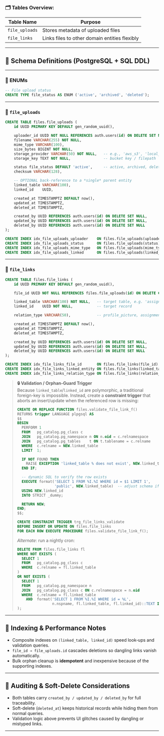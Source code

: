 ### 🗂️ Tables Overview:

| Table Name     | Purpose                                       |
| -------------- | --------------------------------------------- |
| `file_uploads` | Stores metadata of uploaded files             |
| `file_links`   | Links files to other domain entities flexibly |

---

## 📄 Schema Definitions (PostgreSQL + SQL DDL)

---

### 🔧 **ENUMs**

```sql
-- File upload status
CREATE TYPE file_status AS ENUM ('active', 'archived', 'deleted');
```

---

### 📁 `file_uploads`

```sql
CREATE TABLE files.file_uploads (
    id UUID PRIMARY KEY DEFAULT gen_random_uuid(),

    uploader_id UUID NOT NULL REFERENCES auth.users(id) ON DELETE SET NULL,
    filename VARCHAR(255) NOT NULL,
    mime_type VARCHAR(100),
    size_bytes BIGINT NOT NULL,
    storage_provider VARCHAR(50) NOT NULL,   -- e.g., 'aws_s3', 'local_fs'
    storage_key TEXT NOT NULL,               -- bucket key / filepath

    status file_status DEFAULT 'active',     -- active, archived, deleted
    checksum VARCHAR(128),

    -- OPTIONAL back-reference to a *single* parent entity
    linked_table VARCHAR(100),
    linked_id    UUID,

    created_at TIMESTAMPTZ DEFAULT now(),
    updated_at TIMESTAMPTZ,
    deleted_at TIMESTAMPTZ,

    created_by UUID REFERENCES auth.users(id) ON DELETE SET NULL,
    updated_by UUID REFERENCES auth.users(id) ON DELETE SET NULL,
    deleted_by UUID REFERENCES auth.users(id) ON DELETE SET NULL
);

CREATE INDEX idx_file_uploads_uploader    ON files.file_uploads(uploader_id);
CREATE INDEX idx_file_uploads_status      ON files.file_uploads(status);
CREATE INDEX idx_file_uploads_mime_type   ON files.file_uploads(mime_type);
CREATE INDEX idx_file_uploads_linked      ON files.file_uploads(linked_table, linked_id);
```

---

### 🔗 `file_links`

```sql
CREATE TABLE files.file_links (
    id UUID PRIMARY KEY DEFAULT gen_random_uuid(),

    file_id UUID NOT NULL REFERENCES files.file_uploads(id) ON DELETE CASCADE,

    linked_table VARCHAR(100) NOT NULL,   -- target table, e.g. 'assignments'
    linked_id    UUID NOT NULL,           -- target record

    relation_type VARCHAR(50),            -- profile_picture, assignment_attachment …

    created_at TIMESTAMPTZ DEFAULT now(),
    updated_at TIMESTAMPTZ,
    deleted_at TIMESTAMPTZ,

    created_by UUID REFERENCES auth.users(id) ON DELETE SET NULL,
    updated_by UUID REFERENCES auth.users(id) ON DELETE SET NULL,
    deleted_by UUID REFERENCES auth.users(id) ON DELETE SET NULL
);

CREATE INDEX idx_file_links_file_id       ON files.file_links(file_id);
CREATE INDEX idx_file_links_linked_entity ON files.file_links(linked_table, linked_id);
CREATE INDEX idx_file_links_relation_type ON files.file_links(relation_type);
```

> **🔒 Validation / Orphan-Guard Trigger**  
> Because `linked_table`/`linked_id` are polymorphic, a traditional foreign-key is impossible. Instead, create a **constraint trigger** that aborts an insert/update when the referenced row is missing:
>
> ```sql
> CREATE OR REPLACE FUNCTION files.validate_file_link_f()
> RETURNS trigger LANGUAGE plpgsql AS
> $$
> BEGIN
>   PERFORM 1
>   FROM   pg_catalog.pg_class c
>   JOIN   pg_catalog.pg_namespace n ON n.oid = c.relnamespace
>   JOIN   pg_catalog.pg_tables    t ON t.tablename = c.relname
>   WHERE  c.relname = NEW.linked_table
>   LIMIT  1;
>
>   IF NOT FOUND THEN
>     RAISE EXCEPTION 'linked_table % does not exist', NEW.linked_table;
>   END IF;
>
>   -- dynamic SQL to verify the row exists
>   EXECUTE format('SELECT 1 FROM %I.%I WHERE id = $1 LIMIT 1',
>                  'public', NEW.linked_table)  -- adjust schema if needed
>   USING NEW.linked_id
>   INTO STRICT _dummy;
>
>   RETURN NEW;
> END;
> $$;
>
> CREATE CONSTRAINT TRIGGER trg_file_links_validate
> BEFORE INSERT OR UPDATE ON files.file_links
> FOR EACH ROW EXECUTE PROCEDURE files.validate_file_link_f();
> ```
>
> _Alternate_: run a nightly cron:
>
> ```sql
> DELETE FROM files.file_links fl
> WHERE NOT EXISTS (
>   SELECT 1
>   FROM   pg_catalog.pg_class c
>   WHERE  c.relname = fl.linked_table
> )
> OR NOT EXISTS (
>   SELECT 1
>   FROM   pg_catalog.pg_namespace n
>   JOIN   pg_catalog.pg_class c ON c.relnamespace = n.oid
>   WHERE  c.relname = fl.linked_table
>     AND  format('SELECT 1 FROM %I.%I WHERE id = %L',
>                 n.nspname, fl.linked_table, fl.linked_id)::TEXT IS NOT NULL
> );
> ```

---

## 📌 Indexing & Performance Notes

- Composite indexes on `(linked_table, linked_id)` speed look-ups and validation queries.
- `file_id → file_uploads.id` cascades deletions so dangling links vanish automatically.
- Bulk orphan cleanup is **idempotent** and inexpensive because of the supporting indexes.

---

## 🔐 Auditing & Soft-Delete Considerations

- Both tables carry `created_by / updated_by / deleted_by` for full traceability.
- Soft-delete (`deleted_at`) keeps historical records while hiding them from normal queries.
- Validation logic above prevents UI glitches caused by dangling or mistyped links.

---
